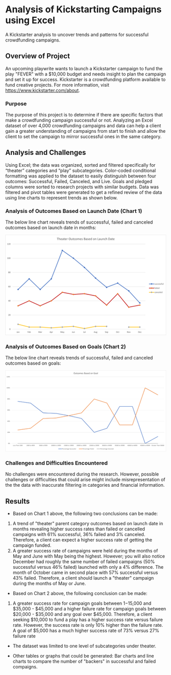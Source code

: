 # Analysis of Kickstarting Campaigns using Excel
A Kickstarter analysis to uncover trends and patterns for successful crowdfunding campaigns.

## Overview of Project
An upcoming playwrite wants to launch a Kickstarter campaign to fund the play "FEVER" with a $10,000 budget and needs insight to plan the campaign and set it up for success. Kickstarter is a crowdfunding platform available to fund creative projects. For more information, visit https://www.kickstarter.com/about. 

### Purpose
The purpose of this project is to determine if there are specific factors that make a crowdfunding campaign successful or not. Analyzing an Excel dataset of over 4,000 crowdfunding campaigns and data can help a client gain a greater understanding of campaigns from start to finish and allow the client to set the campaign to mirror successful ones in the same category.

## Analysis and Challenges
Using Excel; the data was organized, sorted and filtered specifically for “theater” categories and “play” subcategories. Color-coded conditional formatting was applied to the dataset to easily distinguish between four outcomes: Successful, Failed, Canceled, and Live. Goals and pledged columns were sorted to research projects with similar budgets. Data was filtered and pivot tables were generated to get a refined review of the data using line charts to represent trends as shown below.

### Analysis of Outcomes Based on Launch Date (Chart 1)
The below line chart reveals trends of successful, failed and canceled outcomes based on launch date in months:

![Theater_Outcomes_vs_Launch.png](https://github.com/KimberlyCrawford/Kickstarter-Analysis/blob/main/Theater_Outcomes_vs_Launch.png)

### Analysis of Outcomes Based on Goals (Chart 2)
The below line chart reveals trends of successful, failed and canceled outcomes based on goals:

![Outcomes_vs_Goals.png](https://github.com/KimberlyCrawford/Kickstarter-Analysis/blob/main/Outcomes_vs_Goals.png)

### Challenges and Difficulties Encountered
No challenges were encountered during the research. However, possible challenges or difficulties that could arise might include misrepresentation of the the data with inaccurate 
filtering in categories and financial information.

## Results

- Based on Chart 1 above, the following two conclusions can be made:
1. A trend of "theater" parent category outcomes based on launch date in months revealing higher success rates than failed or cancelled campaigns with 61% successful, 36% failed and 3% canceled. Therefore, a client can expect a higher success rate of getting the campaign funded.
2. A greater success rate of campaigns were held during the months of May and June with May being the highest. However; you will also notice December had roughly the same number of failed campaigns (50% successful versus 46% failed) launched with only a 4% difference. The month of October came in second place with 57% successful versus 43% failed. Therefore, a client should launch a "theater" campaign during the months of May or June.

- Based on Chart 2 above, the following conclusion can be made:
1. A greater success rate for campaign goals between $1-$15,000 and $35,000 - $45,000 and a higher failure rate for campaign goals between $20,000 - $35,000 and any goal over $45,000. Therefore, a client seeking $10,000 to fund a play has a higher success rate versus failure rate. However, the success rate is only 10% higher than the failure rate. A goal of $5,000 has a much higher success rate of 73% versus 27% failure rate

- The dataset was limited to one level of subcategories under theater.

- Other tables or graphs that could be generated: Bar charts and line charts to compare the number of "backers" in successful and failed compaigns.
